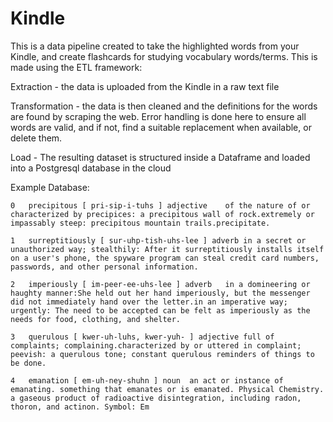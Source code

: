 # Kindle
This is a data pipeline created to take the highlighted words from your Kindle, and create flashcards for studying vocabulary words/terms.
This is made using the ETL framework:

Extraction - the data is uploaded from the Kindle in a raw text file

Transformation - the data is then cleaned and the definitions for the words are found by scraping the web. Error handling is done here to ensure all words are valid, and if   not, find a suitable replacement when available, or delete them.

Load - The resulting dataset is structured inside a Dataframe and loaded into a Postgresql database in the cloud

Example Database:

    0	precipitous [ pri-sip-i-tuhs ] adjective	of the nature of or characterized by precipices: a precipitous wall of rock.extremely or impassably steep: precipitous mountain trails.precipitate.

    1	surreptitiously [ sur-uhp-tish-uhs-lee ] adverb	in a secret or unauthorized way; stealthily: After it surreptitiously installs itself on a user's phone, the spyware program can steal credit card numbers, passwords, and other personal information.

    2	imperiously [ im-peer-ee-uhs-lee ] adverb	in a domineering or haughty manner:She held out her hand imperiously, but the messenger did not immediately hand over the letter.in an imperative way; urgently: The need to be accepted can be felt as imperiously as the needs for food, clothing, and shelter.

    3	querulous [ kwer-uh-luhs, kwer-yuh- ] adjective	full of complaints; complaining.characterized by or uttered in complaint; peevish: a querulous tone; constant querulous reminders of things to be done.
    
    4	emanation [ em-uh-ney-shuhn ] noun	an act or instance of emanating. something that emanates or is emanated. Physical Chemistry. a gaseous product of radioactive disintegration, including radon, thoron, and actinon. Symbol: Em